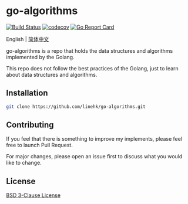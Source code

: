 # go-algorithms

[![Build Status](https://travis-ci.org/linehk/go-algorithms.svg?branch=master)](https://travis-ci.org/linehk/go-algorithms)
[![codecov](https://codecov.io/gh/linehk/go-algorithms/branch/master/graph/badge.svg)](https://codecov.io/gh/linehk/go-algorithms)
[![Go Report Card](https://goreportcard.com/badge/github.com/linehk/go-algorithms)](https://goreportcard.com/report/github.com/linehk/go-algorithms)

English | [简体中文](./README-zh.md "简体中文")

go-algorithms is a repo that holds the data structures and algorithms implemented by the Golang.

This repo does not follow the best practices of the Golang, just to learn about data structures and algorithms.

## Installation

```bash
git clone https://github.com/linehk/go-algorithms.git
```

## Contributing

If you feel that there is something to improve my implements, please feel free to launch Pull Request.

For major changes, please open an issue first to discuss what you would like to change.

## License

[BSD 3-Clause License](./LICENSE "BSD 3-Clause License")